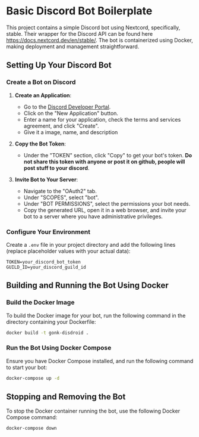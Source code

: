 
# Basic Discord Bot Boilerplate

This project contains a simple Discord bot using Nextcord, specifically, stable. Their wrapper for the Discord API can be found here https://docs.nextcord.dev/en/stable/. The bot is containerized using Docker, making deployment and management straightforward.

## Setting Up Your Discord Bot

### Create a Bot on Discord

1. **Create an Application**:
   - Go to the [Discord Developer Portal](https://discord.com/developers/applications).
   - Click on the "New Application" button.
   - Enter a name for your application, check the terms and services agreement, and click "Create".
   - Give it a image, name, and description

2. **Copy the Bot Token**:
   - Under the "TOKEN" section, click "Copy" to get your bot's token. **Do not share this token with anyone or post it on github, people will post stuff to your discord**.

3. **Invite Bot to Your Server**:
   - Navigate to the "OAuth2" tab.
   - Under "SCOPES", select "bot".
   - Under "BOT PERMISSIONS", select the permissions your bot needs.
   - Copy the generated URL, open it in a web browser, and invite your bot to a server where you have administrative privileges.

### Configure Your Environment

Create a `.env` file in your project directory and add the following lines (replace placeholder values with your actual data):

```plaintext
TOKEN=your_discord_bot_token
GUILD_ID=your_discord_guild_id
```

## Building and Running the Bot Using Docker

### Build the Docker Image

To build the Docker image for your bot, run the following command in the directory containing your Dockerfile:

```bash
docker build -t ‎gonk-disdroid‎ .
```

### Run the Bot Using Docker Compose

Ensure you have Docker Compose installed, and run the following command to start your bot:

```bash
docker-compose up -d
```

## Stopping and Removing the Bot

To stop the Docker container running the bot, use the following Docker Compose command:

```bash
docker-compose down
```
